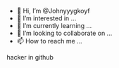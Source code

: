 - 👋 Hi, I’m @Johnyyygkoyf
- 👀 I’m interested in ...
- 🌱 I’m currently learning ...
- 💞️ I’m looking to collaborate on ...
- 📫 How to reach me ...

<!---
Johnyyygkoyf/Johnyyygkoyf is a ✨ special ✨ repository because its `README.md` (this file) appears on your GitHub profile.
You can click the Preview link to take a look at your changes.
--->
hacker in github

